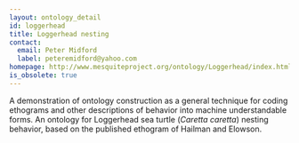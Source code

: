 ```yaml
---
layout: ontology_detail
id: loggerhead
title: Loggerhead nesting
contact:
  email: Peter Midford
  label: peteremidford@yahoo.com
homepage: http://www.mesquiteproject.org/ontology/Loggerhead/index.html
is_obsolete: true
---
```


A demonstration of ontology construction as a general technique for coding ethograms and other descriptions of behavior into machine understandable forms. An ontology for Loggerhead sea turtle (<i>Caretta caretta</i>) nesting behavior, based on the published ethogram of Hailman and Elowson.
